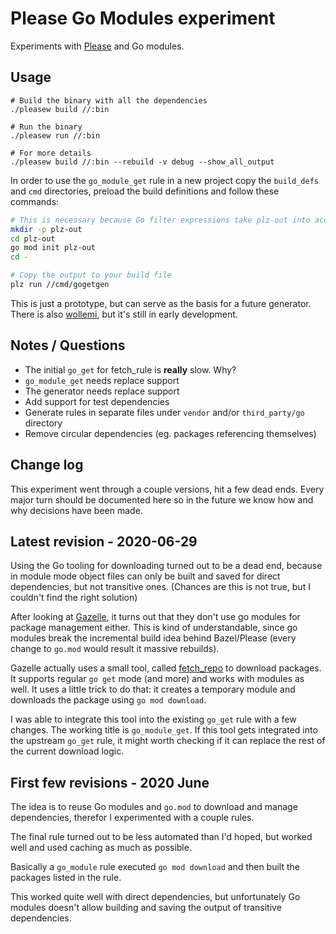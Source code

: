 # Please Go Modules experiment

Experiments with [Please](https://please.build) and Go modules.


## Usage

```
# Build the binary with all the dependencies
./pleasew build //:bin

# Run the binary
./pleasew run //:bin

# For more details
./pleasew build //:bin --rebuild -v debug --show_all_output
```

In order to use the `go_module_get` rule in a new project copy the `build_defs` and `cmd` directories,
preload the build definitions and follow these commands:

```bash
# This is necessary because Go filter expressions take plz-out into account and can mess with the following commands
mkdir -p plz-out
cd plz-out
go mod init plz-out
cd -

# Copy the output to your build file
plz run //cmd/gogetgen
```

This is just a prototype, but can serve as the basis for a future generator.
There is also [wollemi](https://github.com/tcncloud/wollemi), but it's still in early development.


## Notes / Questions

- The initial `go_get` for fetch_rule is **really** slow. Why?
- `go_module_get` needs replace support
- The generator needs replace support
- Add support for test dependencies
- Generate rules in separate files under `vendor` and/or `third_party/go` directory
- Remove circular dependencies (eg. packages referencing themselves)


## Change log

This experiment went through a couple versions, hit a few dead ends.
Every major turn should be documented here so in the future we know how and why decisions have been made.


## Latest revision - 2020-06-29

Using the Go tooling for downloading turned out to be a dead end,
because in module mode object files can only be built and saved for direct dependencies, but not transitive ones.
(Chances are this is not true, but I couldn't find the right solution)

After looking at [Gazelle](https://github.com/bazelbuild/bazel-gazelle), it turns out that they don't use go modules for package management either.
This is kind of understandable, since go modules break the incremental build idea behind Bazel/Please (every change to `go.mod` would result it massive rebuilds).

Gazelle actually uses a small tool, called [fetch_repo](https://github.com/bazelbuild/bazel-gazelle/tree/5c00b77/cmd/fetch_repo) to download packages.
It supports regular `go get` mode (and more) and works with modules as well. It uses a little trick to do that: it creates a temporary module and downloads the package using `go mod download`.

I was able to integrate this tool into the existing `go_get` rule with a few changes. The working title is `go_module_get`.
If this tool gets integrated into the upstream `go_get` rule, it might worth checking if it can replace the rest of the current download logic.


## First few revisions - 2020 June

The idea is to reuse Go modules and `go.mod` to download and manage dependencies,
therefor I experimented with a couple rules.

The final rule turned out to be less automated than I'd hoped,
but worked well and used caching as much as possible.

Basically a `go_module` rule executed `go mod download` and then built the packages listed in the rule.

This worked quite well with direct dependencies, but unfortunately Go modules doesn't allow building and saving the output of transitive dependencies.